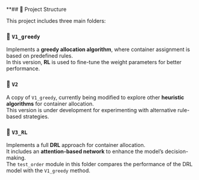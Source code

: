 **## 📁 Project Structure

This project includes three main folders:

### 🔹 `V1_greedy`
Implements a **greedy allocation algorithm**, where container assignment is based on predefined rules.  
In this version, **RL** is used to fine-tune the weight parameters for better performance.

### 🔹 `V2`
A copy of `V1_greedy`, currently being modified to explore other **heuristic algorithms** for container allocation.  
This version is under development for experimenting with alternative rule-based strategies.

### 🔹 `V3_RL`
Implements a full **DRL** approach for container allocation.  
It includes an **attention-based network** to enhance the model’s decision-making.  
The `test_order` module in this folder compares the performance of the DRL model with the `V1_greedy` method.
